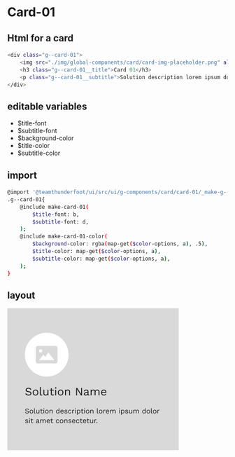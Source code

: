 # Card-01

## Html for a card

```sh
<div class="g--card-01">
    <img src="./img/global-components/card/card-img-placeholder.png" alt="" class="g--card-01__media">
    <h3 class="g--card-01__title">Card 01</h3>
    <p class="g--card-01__subtitle">Solution description lorem ipsum dolor sit amet consectetur.</p>
</div>
```

## editable variables
- $title-font
- $subtitle-font
- $background-color
- $title-color
- $subtitle-color

## import
```sh
@import '@teamthunderfoot/ui/src/ui/g-components/card/card-01/_make-g--card-01';
.g--card-01{
    @include make-card-01(
        $title-font: b,
        $subtitle-font: d,
    );
    @include make-card-01-color(
        $background-color: rgba(map-get($color-options, a), .5),
        $title-color: map-get($color-options, a),
        $subtitle-color: map-get($color-options, a),
    );
}
```

## layout
![alt text][card-01]

[card-01]: /src/img/global-components/card/card-01.png 